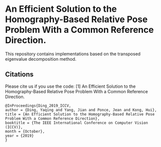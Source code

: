 # An Efficient Solution to the Homography-Based Relative Pose Problem With a Common Reference Direction.
This repository contains implementations based on the transposed eigenvalue decomposition method. 

## Citations
Please cite us if you use the code:
[1] An Efficient Solution to the Homography-Based Relative Pose Problem With a Common Reference Direction.
```
@InProceedings{Ding_2019_ICCV,
author = {Ding, Yaqing and Yang, Jian and Ponce, Jean and Kong, Hui},
title = {An Efficient Solution to the Homography-Based Relative Pose Problem With a Common Reference Direction},
booktitle = {The IEEE International Conference on Computer Vision (ICCV)},
month = {October},
year = {2019}
}
```
